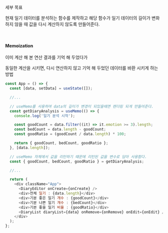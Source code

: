 세부 목표

현재 일기 데이터를 분석하는 함수를 제작하고 해당 함수가 일기 데이터의 길이가 변화하지 않을 때 값을 다시 계산하지 않도록 만들어준다.

<br>

#### Memoization

이미 계산 해 본 연산 결과를 기억 해 두었다가

동일한 계산을 시키면, 다시 연산하지 않고 기억 해 두었던 데이터를 바환 시키게 하는 방법

```javascript
const App = () => {
  const [data, setData] = useState([]);

  //...

  // useMemo를 사용하여 data의 길이가 변경이 되있을때면 렌더링 되게 만들어준다.
  const getDiaryAnalysis = useMemo(() => {
    console.log('일기 분석 시작');

    const goodCount = data.filter((it) => it.emotion >= 3).length;
    const bedCount = data.length - goodCount;
    const goodRatio = (goodCount / data.length) * 100;

    return { goodCount, bedCount, goodRatio };
  }, [data.length]);

  // useMemo 자체에서 값을 리턴하기 떄문에 리턴된 값을 변수로 담아 사용함다.
  const { goodCount, bedCount, goodRatio } = getDiaryAnalysis;

  //...

  return (
    <div className="App">
      <DiaryEditor onCreate={onCreate} />
      <div>전체 일기 : {data.length}</div>
      <div>기분 좋은 일기 개수 : {goodCount}</div>
      <div>기분 나쁜 일기 개수 : {bedCount}</div>
      <div>기븐 좋을 일기 비율 : {goodRatio}</div>
      <DiaryList diaryList={data} onRemove={onRemove} onEdit={onEdit} />
    </div>
  );
};
```
